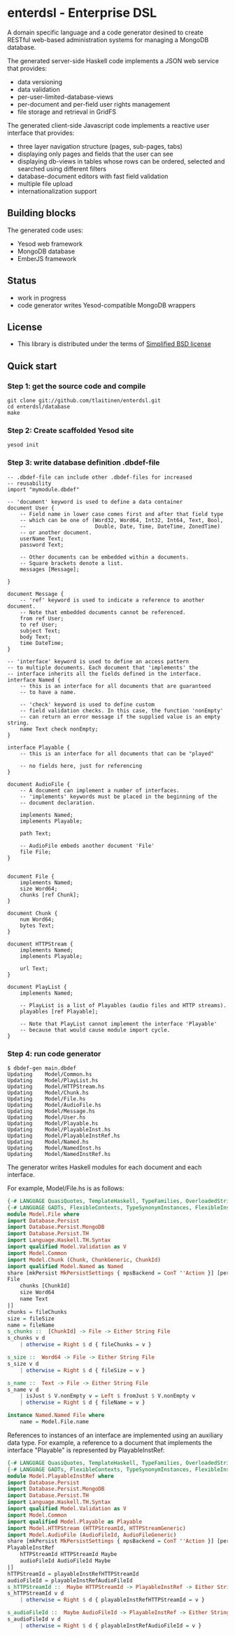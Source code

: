 # enterdsl - Enterprise DSL

A domain specific language and a code generator desined to create RESTful
web-based administration systems for managing a MongoDB database. 

The generated server-side Haskell code implements a JSON web service that provides:
 * data versioning
 * data validation
 * per-user-limited-database-views
 * per-document and per-field user rights management
 * file storage and retrieval in GridFS

The generated client-side Javascript code implements a reactive user interface that provides:
 * three layer navigation structure (pages, sub-pages, tabs)
 * displaying only pages and fields that the user can see
 * displaying db-views in tables whose rows can be ordered, selected and searched using different filters
 * database-document editors with fast field validation
 * multiple file upload
 * internationalization support

## Building blocks
The generated code uses:
 * Yesod web framework
 * MongoDB database
 * EmberJS framework

## Status
 * work in progress
 * code generator writes Yesod-compatible MongoDB wrappers

## License
 * This library is distributed under the terms of [Simplified BSD license](enterdsl/blob/master/LICENSE)

## Quick start

### Step 1: get the source code and compile

    git clone git://github.com/tlaitinen/enterdsl.git
    cd enterdsl/database
    make

### Step 2: Create scaffolded Yesod site

    yesod init

### Step 3: write database definition .dbdef-file
```
-- .dbdef-file can include other .dbdef-files for increased 
-- reusability
import "mymodule.dbdef"     

-- 'document' keyword is used to define a data container
document User {
    -- Field name in lower case comes first and after that field type
    -- which can be one of (Word32, Word64, Int32, Int64, Text, Bool,
    --                      Double, Date, Time, DateTime, ZonedTime)
    -- or another document.
    userName Text;
    password Text;

    -- Other documents can be embedded within a documents.
    -- Square brackets denote a list.
    messages [Message];

}

document Message {
    -- 'ref' keyword is used to indicate a reference to another document.
    -- Note that embedded documents cannot be referenced.
    from ref User;
    to ref User;
    subject Text;
    body Text;
    time DateTime;
}

-- 'interface' keyword is used to define an access pattern 
-- to multiple documents. Each document that 'implements' the
-- interface inherits all the fields defined in the interface.
interface Named {
    -- this is an interface for all documents that are guaranteed
    -- to have a name. 
    
    -- 'check' keyword is used to define custom
    -- field validation checks. In this case, the function 'nonEmpty'
    -- can return an error message if the supplied value is an empty string.
    name Text check nonEmpty;
}

interface Playable {
    -- this is an interface for all documents that can be "played"

    -- no fields here, just for referencing
}

document AudioFile {
    -- A document can implement a number of interfaces.
    -- 'implements' keywords must be placed in the beginning of the
    -- document declaration.

    implements Named;
    implements Playable;

    path Text;

    -- AudioFile embeds another document 'File'
    file File;
}


document File {
    implements Named;
    size Word64;
    chunks [ref Chunk];
}

document Chunk {
    num Word64;
    bytes Text;
}

document HTTPStream {
    implements Named;
    implements Playable;

    url Text;
}

document PlayList {
    implements Named;

    -- PlayList is a list of Playables (audio files and HTTP streams).
    playables [ref Playable];

    -- Note that PlayList cannot implement the interface 'Playable'
    -- because that would cause module import cycle.
}
```

### Step 4: run code generator

    $ dbdef-gen main.dbdef
    Updating    Model/Common.hs
    Updating    Model/PlayList.hs
    Updating    Model/HTTPStream.hs
    Updating    Model/Chunk.hs
    Updating    Model/File.hs
    Updating    Model/AudioFile.hs
    Updating    Model/Message.hs
    Updating    Model/User.hs
    Updating    Model/Playable.hs
    Updating    Model/PlayableInst.hs
    Updating    Model/PlayableInstRef.hs
    Updating    Model/Named.hs
    Updating    Model/NamedInst.hs
    Updating    Model/NamedInstRef.hs

The generator writes Haskell modules for each document and each interface.

For example, Model/File.hs is as follows:
```haskell
{-# LANGUAGE QuasiQuotes, TemplateHaskell, TypeFamilies, OverloadedStrings #-}
{-# LANGUAGE GADTs, FlexibleContexts, TypeSynonymInstances, FlexibleInstances #-}
module Model.File where 
import Database.Persist
import Database.Persist.MongoDB
import Database.Persist.TH
import Language.Haskell.TH.Syntax
import qualified Model.Validation as V
import Model.Common
import Model.Chunk (Chunk, ChunkGeneric, ChunkId)
import qualified Model.Named as Named
share [mkPersist MkPersistSettings { mpsBackend = ConT ''Action }] [persist|
File
    chunks [ChunkId] 
    size Word64 
    name Text 
|]
chunks = fileChunks
size = fileSize
name = fileName
s_chunks ::  [ChunkId] -> File -> Either String File
s_chunks v d 
    | otherwise = Right $ d { fileChunks = v } 

s_size ::  Word64 -> File -> Either String File
s_size v d 
    | otherwise = Right $ d { fileSize = v } 

s_name ::  Text -> File -> Either String File
s_name v d 
    | isJust $ V.nonEmpty v = Left $ fromJust $ V.nonEmpty v
    | otherwise = Right $ d { fileName = v } 

instance Named.Named File where
    name = Model.File.name
```        

References to instances of an interface are implemented using an auxiliary data type. For example, a reference to a document that implements the interface "Playable" is represented by PlayableInstRef:
```haskell
{-# LANGUAGE QuasiQuotes, TemplateHaskell, TypeFamilies, OverloadedStrings #-}
{-# LANGUAGE GADTs, FlexibleContexts, TypeSynonymInstances, FlexibleInstances #-}
module Model.PlayableInstRef where 
import Database.Persist
import Database.Persist.MongoDB
import Database.Persist.TH
import Language.Haskell.TH.Syntax
import qualified Model.Validation as V
import Model.Common
import qualified Model.Playable as Playable
import Model.HTTPStream (HTTPStreamId, HTTPStreamGeneric)
import Model.AudioFile (AudioFileId, AudioFileGeneric)
share [mkPersist MkPersistSettings { mpsBackend = ConT ''Action }] [persist|
PlayableInstRef
    hTTPStreamId HTTPStreamId Maybe 
    audioFileId AudioFileId Maybe 
|]
hTTPStreamId = playableInstRefHTTPStreamId
audioFileId = playableInstRefAudioFileId
s_hTTPStreamId ::  Maybe HTTPStreamId -> PlayableInstRef -> Either String PlayableInstRef
s_hTTPStreamId v d 
    | otherwise = Right $ d { playableInstRefHTTPStreamId = v } 

s_audioFileId ::  Maybe AudioFileId -> PlayableInstRef -> Either String PlayableInstRef
s_audioFileId v d 
    | otherwise = Right $ d { playableInstRefAudioFileId = v } 
```
